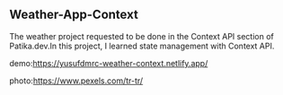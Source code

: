 Weather-App-Context
-----------------------------------------------------------------------------------------------------
The weather project requested to be done in the Context API section of Patika.dev.In this project, I learned state management with Context API.

demo:https://yusufdmrc-weather-context.netlify.app/


photo:https://www.pexels.com/tr-tr/
